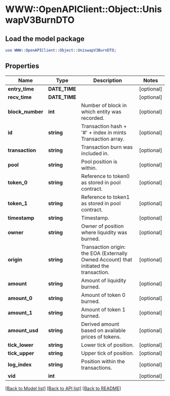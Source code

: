 # WWW::OpenAPIClient::Object::UniswapV3BurnDTO

## Load the model package
```perl
use WWW::OpenAPIClient::Object::UniswapV3BurnDTO;
```

## Properties
Name | Type | Description | Notes
------------ | ------------- | ------------- | -------------
**entry_time** | **DATE_TIME** |  | [optional] 
**recv_time** | **DATE_TIME** |  | [optional] 
**block_number** | **int** | Number of block in which entity was recorded. | [optional] 
**id** | **string** | Transaction hash + &#39;#&#39; + index in mints Transaction array. | [optional] 
**transaction** | **string** | Transaction burn was included in. | [optional] 
**pool** | **string** | Pool position is within. | [optional] 
**token_0** | **string** | Reference to token0 as stored in pool contract. | [optional] 
**token_1** | **string** | Reference to token1 as stored in pool contract. | [optional] 
**timestamp** | **string** | Timestamp. | [optional] 
**owner** | **string** | Owner of position where liquidity was burned. | [optional] 
**origin** | **string** | Transaction origin: the EOA (Externally Owned Account) that initiated the transaction. | [optional] 
**amount** | **string** | Amount of liquidity burned. | [optional] 
**amount_0** | **string** | Amount of token 0 burned. | [optional] 
**amount_1** | **string** | Amount of token 1 burned. | [optional] 
**amount_usd** | **string** | Derived amount based on available prices of tokens. | [optional] 
**tick_lower** | **string** | Lower tick of position. | [optional] 
**tick_upper** | **string** | Upper tick of position. | [optional] 
**log_index** | **string** | Position within the transactions. | [optional] 
**vid** | **int** |  | [optional] 

[[Back to Model list]](../README.md#documentation-for-models) [[Back to API list]](../README.md#documentation-for-api-endpoints) [[Back to README]](../README.md)


